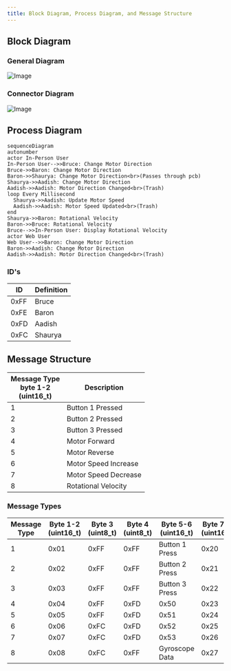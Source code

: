 ```yaml
---
title: Block Diagram, Process Diagram, and Message Structure
---
```


## Block Diagram

### General Diagram
![Image](https://github.com/user-attachments/assets/940949f6-fcf2-4f78-bd3a-8c2ba29b47a6)

### Connector Diagram
![Image](https://github.com/user-attachments/assets/afec4950-839c-433e-a2cd-8bad1bd7e58a)

## Process Diagram

``` mermaid
sequenceDiagram
autonumber
actor In-Person User
In-Person User-->>Bruce: Change Motor Direction
Bruce->>Baron: Change Motor Direction
Baron->>Shaurya: Change Motor Direction<br>(Passes through pcb)
Shaurya->>Aadish: Change Motor Direction
Aadish->>Aadish: Motor Direction Changed<br>(Trash)
loop Every Millisecond
  Shaurya->>Aadish: Update Motor Speed
  Aadish->>Aadish: Motor Speed Updated<br>(Trash)
end
Shaurya->>Baron: Rotational Velocity
Baron->>Bruce: Rotational Velocity
Bruce-->>In-Person User: Display Rotational Velocity
actor Web User
Web User-->>Baron: Change Motor Direction
Baron->>Aadish: Change Motor Direction
Aadish->>Aadish: Motor Direction Changed<br>(Trash)
```

### ID's

| ID | Definition |
|---|---|
| 0xFF | Bruce |
| 0xFE | Baron |
| 0xFD | Aadish |
| 0xFC | Shaurya |

## Message Structure

| Message Type<br>byte 1-2<br>(uint16_t) | Description |
|---|---|
| 1 | Button 1 Pressed |
| 2 | Button 2 Pressed |
| 3 | Button 3 Pressed |
| 4 | Motor Forward |
| 5 | Motor Reverse |
| 6 | Motor Speed Increase |
| 7 | Motor Speed Decrease |
| 8 | Rotational Velocity |

### Message Types

| Message Type | Byte 1-2<br>(uint16_t) | Byte 3<br>(uint8_t) | Byte 4<br>(uint8_t) | Byte 5-6<br>(uint16_t) | Byte 7-8<br>(uint16_t) |
|---|---|---|---|---|---|
| 1 | 0x01 | 0xFF | 0xFF | Button 1 Press | 0x20 |
| 2 | 0x02 | 0xFF | 0xFF | Button 2 Press | 0x21 |
| 3 | 0x03 | 0xFF | 0xFF | Button 3 Press | 0x22 |
| 4 | 0x04 | 0xFF | 0xFD | 0x50 | 0x23 |
| 5 | 0x05 | 0xFF | 0xFD | 0x51 | 0x24 |
| 6 | 0x06 | 0xFC | 0xFD | 0x52 | 0x25 |
| 7 | 0x07 | 0xFC | 0xFD | 0x53 | 0x26 |
| 8 | 0x08 | 0xFC | 0xFF | Gyroscope Data | 0x27 |
